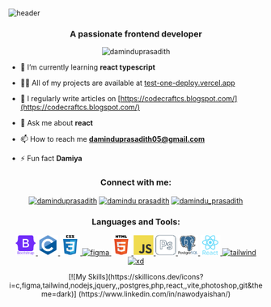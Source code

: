 ###
![header](https://capsule-render.vercel.app/api?type=venom&height=300&color=gradient&text=Damindu%20Prasadith&reversal=false&textBg=false)
###
<h3 align="center">A passionate frontend developer</h3>

<p align="center"> <img src="https://komarev.com/ghpvc/?username=daminduprasadith&label=Profile%20views&color=0e75b6&style=flat" alt="daminduprasadith" /> </p>
<p align="center">

- 🌱 I’m currently learning **react typescript**

- 👨‍💻 All of my projects are available at [test-one-deploy.vercel.app](https://test-one-deploy.vercel.app)

- 📝 I regularly write articles on [https://codecraftcs.blogspot.com/](https://codecraftcs.blogspot.com/)

- 💬 Ask me about **react**

- 📫 How to reach me **daminduprasadith05@gmail.com**

- ⚡ Fun fact **Damiya**
  </p>

<h3 align="center">Connect with me:</h3>
<p align="center">
<a href="https://linkedin.com/in/daminduprasadith" target="blank"><img align="center" src="https://raw.githubusercontent.com/rahuldkjain/github-profile-readme-generator/master/src/images/icons/Social/linked-in-alt.svg" alt="daminduprasadith" height="30" width="40" /></a>
<a href="https://fb.com/damindu prasadith" target="blank"><img align="center" src="https://raw.githubusercontent.com/rahuldkjain/github-profile-readme-generator/master/src/images/icons/Social/facebook.svg" alt="damindu prasadith" height="30" width="40" /></a>
<a href="https://instagram.com/damindu_prasadith" target="blank"><img align="center" src="https://raw.githubusercontent.com/rahuldkjain/github-profile-readme-generator/master/src/images/icons/Social/instagram.svg" alt="damindu_prasadith" height="30" width="40" /></a>
</p>

<h3 align="center">Languages and Tools:</h3>
<p align="center"> <a href="https://getbootstrap.com" target="_blank" rel="noreferrer"> <img src="https://raw.githubusercontent.com/devicons/devicon/master/icons/bootstrap/bootstrap-plain-wordmark.svg" alt="bootstrap" width="40" height="40"/> </a> <a href="https://www.cprogramming.com/" target="_blank" rel="noreferrer"> <img src="https://raw.githubusercontent.com/devicons/devicon/master/icons/c/c-original.svg" alt="c" width="40" height="40"/> </a> <a href="https://www.w3schools.com/css/" target="_blank" rel="noreferrer"> <img src="https://raw.githubusercontent.com/devicons/devicon/master/icons/css3/css3-original-wordmark.svg" alt="css3" width="40" height="40"/> </a> <a href="https://www.figma.com/" target="_blank" rel="noreferrer"> <img src="https://www.vectorlogo.zone/logos/figma/figma-icon.svg" alt="figma" width="40" height="40"/> </a> <a href="https://www.w3.org/html/" target="_blank" rel="noreferrer"> <img src="https://raw.githubusercontent.com/devicons/devicon/master/icons/html5/html5-original-wordmark.svg" alt="html5" width="40" height="40"/> </a> <a href="https://developer.mozilla.org/en-US/docs/Web/JavaScript" target="_blank" rel="noreferrer"> <img src="https://raw.githubusercontent.com/devicons/devicon/master/icons/javascript/javascript-original.svg" alt="javascript" width="40" height="40"/> </a> <a href="https://www.photoshop.com/en" target="_blank" rel="noreferrer"> <img src="https://raw.githubusercontent.com/devicons/devicon/master/icons/photoshop/photoshop-line.svg" alt="photoshop" width="40" height="40"/> </a> <a href="https://www.postgresql.org" target="_blank" rel="noreferrer"> <img src="https://raw.githubusercontent.com/devicons/devicon/master/icons/postgresql/postgresql-original-wordmark.svg" alt="postgresql" width="40" height="40"/> </a> <a href="https://reactjs.org/" target="_blank" rel="noreferrer"> <img src="https://raw.githubusercontent.com/devicons/devicon/master/icons/react/react-original-wordmark.svg" alt="react" width="40" height="40"/> </a> <a href="https://tailwindcss.com/" target="_blank" rel="noreferrer"> <img src="https://www.vectorlogo.zone/logos/tailwindcss/tailwindcss-icon.svg" alt="tailwind" width="40" height="40"/> </a> <a href="https://www.adobe.com/products/xd.html" target="_blank" rel="noreferrer"> <img src="https://cdn.worldvectorlogo.com/logos/adobe-xd.svg" alt="xd" width="40" height="40"/> </a> </p>
<p align="center" >
[![My Skills](https://skillicons.dev/icons?i=c,figma,tailwind,nodejs,jquery,,postgres,php,react,,vite,photoshop,git&theme=dark)] (https://www.linkedin.com/in/nawodyaishan/)
<!---
</p>
